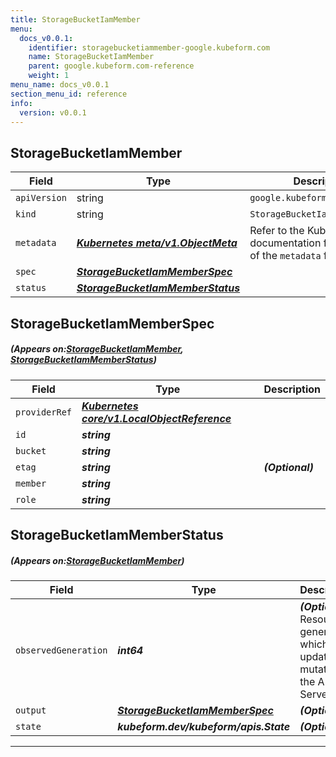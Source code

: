 ```yaml
---
title: StorageBucketIamMember
menu:
  docs_v0.0.1:
    identifier: storagebucketiammember-google.kubeform.com
    name: StorageBucketIamMember
    parent: google.kubeform.com-reference
    weight: 1
menu_name: docs_v0.0.1
section_menu_id: reference
info:
  version: v0.0.1
---
```


## StorageBucketIamMember
| Field | Type | Description |
| ------ | ----- | ----------- |
| `apiVersion` | string | `google.kubeform.com/v1alpha1` |
|    `kind` | string | `StorageBucketIamMember` |
| `metadata` | ***[Kubernetes meta/v1.ObjectMeta](https://kubernetes.io/docs/reference/generated/kubernetes-api/v1.13/#objectmeta-v1-meta)***|Refer to the Kubernetes API documentation for the fields of the `metadata` field.|
| `spec` | ***[StorageBucketIamMemberSpec](#StorageBucketIamMemberSpec)***||
| `status` | ***[StorageBucketIamMemberStatus](#StorageBucketIamMemberStatus)***||
## StorageBucketIamMemberSpec
##### (Appears on:[StorageBucketIamMember](#StorageBucketIamMember), [StorageBucketIamMemberStatus](#StorageBucketIamMemberStatus))
| Field | Type | Description |
| ------ | ----- | ----------- |
| `providerRef` | ***[Kubernetes core/v1.LocalObjectReference](https://kubernetes.io/docs/reference/generated/kubernetes-api/v1.13/#localobjectreference-v1-core)***||
| `id` | ***string***||
| `bucket` | ***string***||
| `etag` | ***string***| ***(Optional)*** |
| `member` | ***string***||
| `role` | ***string***||
## StorageBucketIamMemberStatus
##### (Appears on:[StorageBucketIamMember](#StorageBucketIamMember))
| Field | Type | Description |
| ------ | ----- | ----------- |
| `observedGeneration` | ***int64***| ***(Optional)*** Resource generation, which is updated on mutation by the API Server.|
| `output` | ***[StorageBucketIamMemberSpec](#StorageBucketIamMemberSpec)***| ***(Optional)*** |
| `state` | ***kubeform.dev/kubeform/apis.State***| ***(Optional)*** |
---
